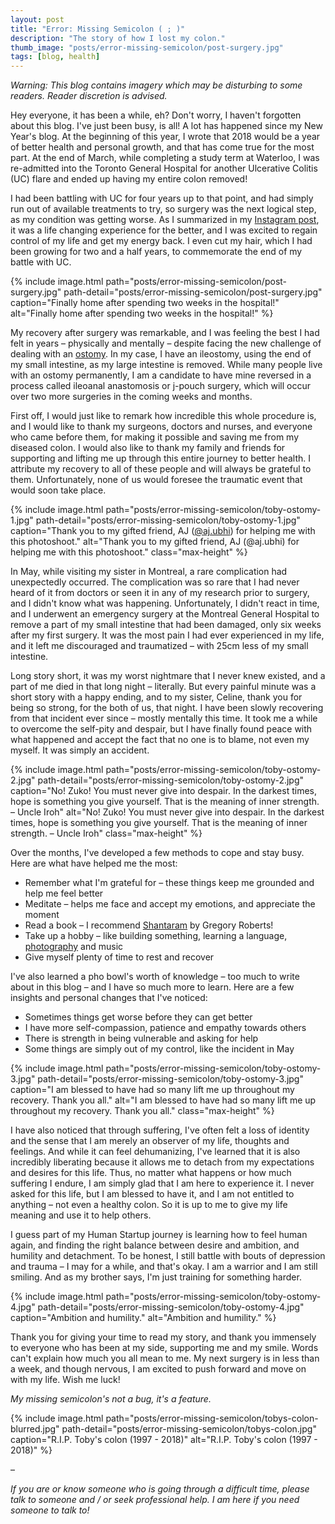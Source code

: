 ```yaml
---
layout: post
title: "Error: Missing Semicolon ( ; )"
description: "The story of how I lost my colon."
thumb_image: "posts/error-missing-semicolon/post-surgery.jpg"
tags: [blog, health]
---
```


_Warning: This blog contains imagery which may be disturbing to some readers. Reader discretion is advised._

Hey everyone, it has been a while, eh? Don't worry, I haven't forgotten about this blog. I've just been busy, is all! A lot has happened since my New Year's blog. At the beginning of this year, I wrote that 2018 would be a year of better health and personal growth, and that has come true for the most part. At the end of March, while completing a study term at Waterloo, I was re-admitted into the Toronto General Hospital for another Ulcerative Colitis (UC) flare and ended up having my entire colon removed!

I had been battling with UC for four years up to that point, and had simply run out of available treatments to try, so surgery was the next logical step, as my condition was getting worse. As I summarized in my <a href="https://www.instagram.com/p/Bh1RW0tlt4q/" rel='noreferrer noopener' target="_blank_" title="Instagram post">Instagram post</a>, it was a life changing experience for the better, and I was excited to regain control of my life and get my energy back. I even cut my hair, which I had been growing for two and a half years, to commemorate the end of my battle with UC.

{% include image.html path="posts/error-missing-semicolon/post-surgery.jpg" path-detail="posts/error-missing-semicolon/post-surgery.jpg" caption="Finally home after spending two weeks in the hospital!" alt="Finally home after spending two weeks in the hospital!" %}

My recovery after surgery was remarkable, and I was feeling the best I had felt in years – physically and mentally – despite facing the new challenge of dealing with an <a href="https://www.google.com/search?q=what+is+an+ostomy" rel='noreferrer noopener' target="_blank_" title="What is an ostomy?">ostomy</a>. In my case, I have an ileostomy, using the end of my small intestine, as my large intestine is removed. While many people live with an ostomy permanently, I am a candidate to have mine reversed in a process called ileoanal anastomosis or j-pouch surgery, which will occur over two more surgeries in the coming weeks and months.

First off, I would just like to remark how incredible this whole procedure is, and I would like to thank my surgeons, doctors and nurses, and everyone who came before them, for making it possible and saving me from my diseased colon. I would also like to thank my family and friends for supporting and lifting me up through this entire journey to better health. I attribute my recovery to all of these people and will always be grateful to them. Unfortunately, none of us would foresee the traumatic event that would soon take place.

{% include image.html path="posts/error-missing-semicolon/toby-ostomy-1.jpg" path-detail="posts/error-missing-semicolon/toby-ostomy-1.jpg" caption="Thank you to my gifted friend, AJ (<a href='https://www.instagram.com/aj.ubhi/' rel='noreferrer noopener' target='_blank_' title='@aj.ubhi'>@aj.ubhi</a>) for helping me with this photoshoot." alt="Thank you to my gifted friend, AJ (@aj.ubhi) for helping me with this photoshoot." class="max-height" %}

In May, while visiting my sister in Montreal, a rare complication had unexpectedly occurred. The complication was so rare that I had never heard of it from doctors or seen it in any of my research prior to surgery, and I didn't know what was happening. Unfortunately, I didn't react in time, and I underwent an emergency surgery at the Montreal General Hospital to remove a part of my small intestine that had been damaged, only six weeks after my first surgery. It was the most pain I had ever experienced in my life, and it left me discouraged and traumatized – with 25cm less of my small intestine.

Long story short, it was my worst nightmare that I never knew existed, and a part of me died in that long night – literally. But every painful minute was a short story with a happy ending, and to my sister, Celine, thank you for being so strong, for the both of us, that night. I have been slowly recovering from that incident ever since – mostly mentally this time. It took me a while to overcome the self-pity and despair, but I have finally found peace with what happened and accept the fact that no one is to blame, not even my myself. It was simply an accident.

{% include image.html path="posts/error-missing-semicolon/toby-ostomy-2.jpg" path-detail="posts/error-missing-semicolon/toby-ostomy-2.jpg" caption="No! Zuko! You must never give into despair. In the darkest times, hope is something you give yourself. That is the meaning of inner strength. – Uncle Iroh" alt="No! Zuko! You must never give into despair. In the darkest times, hope is something you give yourself. That is the meaning of inner strength. – Uncle Iroh" class="max-height" %}

Over the months, I've developed a few methods to cope and stay busy. Here are what have helped me the most:
* Remember what I'm grateful for – these things keep me grounded and help me feel better
* Meditate – helps me face and accept my emotions, and appreciate the moment
* Read a book – I recommend <a href="https://www.amazon.ca/Shantaram-Novel-Gregory-David-Roberts/dp/0312330537" rel='noreferrer noopener' target="_blank_" title="Shantaram">Shantaram</a> by Gregory Roberts!
* Take up a hobby – like building something, learning a language, <a href="https://instagram.com/tobytrek" rel='noreferrer noopener' target="_blank_" title="photography">photography</a> and music
* Give myself plenty of time to rest and recover

I've also learned a pho bowl's worth of knowledge – too much to write about in this blog – and I have so much more to learn. Here are a few insights and personal changes that I've noticed:
* Sometimes things get worse before they can get better
* I have more self-compassion, patience and empathy towards others
* There is strength in being vulnerable and asking for help
* Some things are simply out of my control, like the incident in May

{% include image.html path="posts/error-missing-semicolon/toby-ostomy-3.jpg" path-detail="posts/error-missing-semicolon/toby-ostomy-3.jpg" caption="I am blessed to have had so many lift me up throughout my recovery. Thank you all." alt="I am blessed to have had so many lift me up throughout my recovery. Thank you all." class="max-height" %}

I have also noticed that through suffering, I've often felt a loss of identity and the sense that I am merely an observer of my life, thoughts and feelings. And while it can feel dehumanizing, I've learned that it is also incredibly liberating because it allows me to detach from my expectations and desires for this life. Thus, no matter what happens or how much suffering I endure, I am simply glad that I am here to experience it. I never asked for this life, but I am blessed to have it, and I am not entitled to anything – not even a healthy colon. So it is up to me to give my life meaning and use it to help others.

I guess part of my Human Startup journey is learning how to feel human again, and finding the right balance between desire and ambition, and humility and detachment. To be honest, I still battle with bouts of depression and trauma – I may for a while, and that's okay. I am a warrior and I am still smiling. And as my brother says, I'm just training for something harder.

{% include image.html path="posts/error-missing-semicolon/toby-ostomy-4.jpg" path-detail="posts/error-missing-semicolon/toby-ostomy-4.jpg" caption="Ambition and humility." alt="Ambition and humility." %}

Thank you for giving your time to read my story, and thank you immensely to everyone who has been at my side, supporting me and my smile. Words can't explain how much you all mean to me. My next surgery is in less than a week, and though nervous, I am excited to push forward and move on with my life. Wish me luck!

_My missing semicolon's not a bug, it's a feature._

{% include image.html path="posts/error-missing-semicolon/tobys-colon-blurred.jpg" path-detail="posts/error-missing-semicolon/tobys-colon.jpg" caption="R.I.P. Toby's colon (1997 - 2018)" alt="R.I.P. Toby's colon (1997 - 2018)" %}

–

_If you are or know someone who is going through a difficult time, please talk to someone and / or seek professional help. I am here if you need someone to talk to!_
